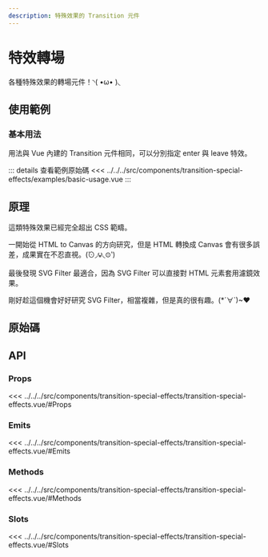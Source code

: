 ```yaml
---
description: 特殊效果的 Transition 元件
---
```


<script setup>
import SourceLinkList from '../../../src/components/source-link-list.vue'

import BasicUsage from '../../../src/components/transition-special-effects/examples/basic-usage.vue'
</script>

# 特效轉場 <Badge type="info" text="transition" />

各種特殊效果的轉場元件！◝( •ω• )◟

## 使用範例

### 基本用法

用法與 Vue 內建的 Transition 元件相同，可以分別指定 enter 與 leave 特效。

<basic-usage/>

::: details 查看範例原始碼
<<< ../../../src/components/transition-special-effects/examples/basic-usage.vue
:::

## 原理

這類特殊效果已經完全超出 CSS 範疇。

一開始從 HTML to Canvas 的方向研究，但是 HTML 轉換成 Canvas 會有很多誤差，成果實在不忍直視。(́⊙◞౪◟⊙‵)

最後發現 SVG Filter 最適合，因為 SVG Filter 可以直接對 HTML 元素套用濾鏡效果。

剛好趁這個機會好好研究 SVG Filter，相當複雜，但是真的很有趣。(*´∀`)~♥

## 原始碼

<source-link-list name="transition-special-effects"/>

## API

### Props

<<< ../../../src/components/transition-special-effects/transition-special-effects.vue/#Props

### Emits

<<< ../../../src/components/transition-special-effects/transition-special-effects.vue/#Emits

### Methods

<<< ../../../src/components/transition-special-effects/transition-special-effects.vue/#Methods

### Slots

<<< ../../../src/components/transition-special-effects/transition-special-effects.vue/#Slots

